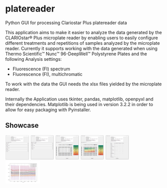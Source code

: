 # platereader
Python GUI for processing Clariostar Plus platereader data

This application aims to make it easier to analyze the data generated by the CLARIOstar® Plus microplate reader by enabling users to easily configure different treatments and repetitions of samples analyzed by the microplate reader.
Currently it supports working with the data generated when using Thermo Scientific™ Nunc™ 96-DeepWell™ Polystyrene Plates and the following Analysis settings:

* Fluorescence (FI) spectrum
* Fluorescence (FI), multichromatic

To work with the data the GUI needs the xlsx files yielded by the microplate reader.

Internally the Application uses tkinter, pandas, matplotlib, openpyxl and their dependencies. Matplotlib is being used in version 3.2.2 in order to allow for easy packaging with Pyinstaller.

## Showcase

<img src="https://raw.githubusercontent.com/dende/platereader/master/doc/samples_screen.webp" width="15%"></img> <img src="https://raw.githubusercontent.com/dende/platereader/master/doc/treatments_screen.webp" width="15%"></img> <img src="https://raw.githubusercontent.com/dende/platereader/master/doc/layout_screen_1.webp" width="15%"></img> <img src="https://raw.githubusercontent.com/dende/platereader/master/doc/layout_screen_2.webp" width="15%"></img> <img src="https://raw.githubusercontent.com/dende/platereader/master/doc/plot_settings_screen.webp" width="15%"></img> <img src="https://raw.githubusercontent.com/dende/platereader/master/doc/example_figure.png" width="22%"></img> 

